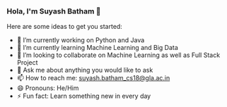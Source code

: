 ### Hola, I'm Suyash Batham 👋


Here are some ideas to get you started:

- 🔭 I’m currently working on Python and Java
- 🌱 I’m currently learning Machine Learning and Big Data
- 👯 I’m looking to collaborate on Machine Learning as well as Full Stack Project
- 💬 Ask me about anything you would like to ask
- 📫 How to reach me: suyash.batham_cs18@gla.ac.in
- 😄 Pronouns: He/Him
- ⚡ Fun fact: Learn something new in every day
